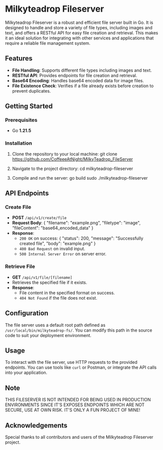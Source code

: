 # Milkyteadrop Fileserver

Milkyteadrop Fileserver is a robust and efficient file server built in Go. It is designed to handle and store a variety of file types, including images and text, and offers a RESTful API for easy file creation and retrieval. This makes it an ideal solution for integrating with other services and applications that require a reliable file management system.

## Features

- **File Handling**: Supports different file types including images and text.
- **RESTful API**: Provides endpoints for file creation and retrieval.
- **Base64 Encoding**: Handles base64 encoded data for image files.
- **File Existence Check**: Verifies if a file already exists before creation to prevent duplicates.

## Getting Started

### Prerequisites

- Go **1.21.5**

### Installation

1. Clone the repository to your local machine:
   git clone https://github.com/CoffeeeAtNight/MilkyTeadrop_FileServer

2. Navigate to the project directory:
   cd milkyteadrop-fileserver

3. Compile and run the server:
   go build
   sudo ./milkyteadrop-fileserver

## API Endpoints

### Create File

- **POST** `/api/v1/create/file`
- **Request Body**:
  {
    "filename": "example.png",
    "filetype": "image",
    "fileContent": "base64_encoded_data"
  }
- **Response**:
  - `200 OK` on success:
    {
      "status": 200,
      "message": "Successfully created file",
      "body": "example.png"
    }
  - `400 Bad Request` on invalid input.
  - `500 Internal Server Error` on server error.

### Retrieve File

- **GET** `/api/v1/file/[filename]`
- Retrieves the specified file if it exists.
- **Response**:
  - File content in the specified format on success.
  - `404 Not Found` if the file does not exist.

## Configuration

The file server uses a default root path defined as `/usr/local/bin/milkyteadrop-fs/`. You can modify this path in the source code to suit your deployment environment.

## Usage

To interact with the file server, use HTTP requests to the provided endpoints. You can use tools like `curl` or Postman, or integrate the API calls into your application.


## Note

THIS FILESERVER IS NOT INTENDED FOR BEING USED IN PRODUCTION ENVIRONMENTS SINCE IT'S EXPOSES ENDPOINTS WHICH ARE NOT SECURE, USE AT OWN RISK. IT'S ONLY A FUN PROJECT OF MINE!

## Acknowledgements

Special thanks to all contributors and users of the Milkyteadrop Fileserver project.
